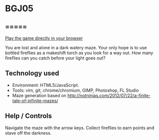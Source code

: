 # BGJ05
## =====
[Play the game directly in your browser](http://arkt.is/firefly/)

You are lost and alone in a dark watery maze. Your only hope is to use bottled fireflies as a makeshift torch as you look for a way out. How many fireflies can you catch before your light goes out?

## Technology used

* Environment: HTML5/JavaScript.
* Tools: vim, git, chrome/chromium, GIMP, Photoshop, FL Studio
* Maze generation based on http://notninjas.com/2012/07/22/a-finite-tale-of-infinite-mazes/

## Help / Controls

Navigate the maze with the arrow keys. Collect fireflies to earn points and stave off the darkness.
